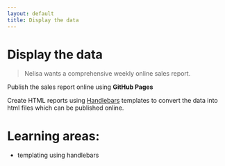 ```yaml
---
layout: default
title: Display the data
---
```


# Display the data

> Nelisa wants a comprehensive weekly online sales report.

Publish the sales report online using **GitHub Pages**

Create HTML reports using [Handlebars]() templates to convert the data into html files which can be published online.

# Learning areas:

* templating using handlebars    
